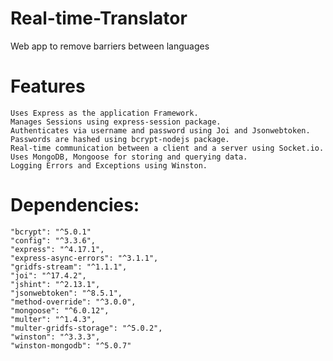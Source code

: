 # Real-time-Translator
 Web app to remove barriers between languages

# Features

	Uses Express as the application Framework.
	Manages Sessions using express-session package.
	Authenticates via username and password using Joi and Jsonwebtoken.
	Passwords are hashed using bcrypt-nodejs package.
	Real-time communication between a client and a server using Socket.io.
	Uses MongoDB, Mongoose for storing and querying data.
	Logging Errors and Exceptions using Winston.


# Dependencies:

    "bcrypt": "^5.0.1"
    "config": "^3.3.6",
    "express": "^4.17.1",
    "express-async-errors": "^3.1.1",
    "gridfs-stream": "^1.1.1",
    "joi": "^17.4.2",
    "jshint": "^2.13.1",
    "jsonwebtoken": "^8.5.1",
    "method-override": "^3.0.0",
    "mongoose": "^6.0.12",
    "multer": "^1.4.3",
    "multer-gridfs-storage": "^5.0.2",
    "winston": "^3.3.3",
    "winston-mongodb": "^5.0.7"
